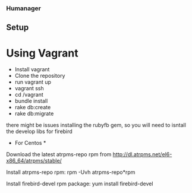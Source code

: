 ### Humanager

## Setup


# Using Vagrant

- Install vagrant
- Clone the repository
- run vagrant up
- vagrant ssh
- cd /vagrant
- bundle install
- rake db:create
- rake db:migrate

there might be issues installing the rubyfb gem, so you will need to isntall the develop libs for firebird

* For Centos *

Download the latest atrpms-repo rpm from
http://dl.atrpms.net/el6-x86_64/atrpms/stable/

Install atrpms-repo rpm:
rpm -Uvh atrpms-repo*rpm

Install firebird-devel rpm package:
yum install firebird-devel

